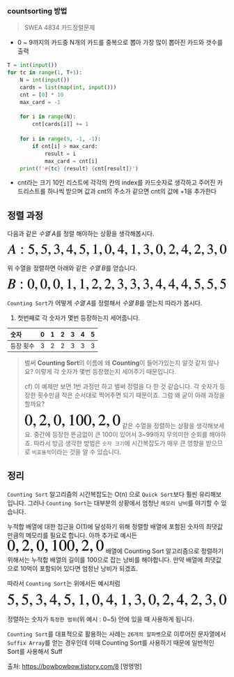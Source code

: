 ### countsorting 방법

>SWEA 4834 카드정렬문제

- 0 ~ 9까지의 카드중 N개의 카드를 중복으로 뽑아 가장 많이 뽑아진 카드와 갯수를 출력

```python
T = int(input())
for tc in range(1, T+1):
    N = int(input())
    cards = list(map(int, input()))
    cnt = [0] * 10
    max_card = -1
    
    for i in range(N):
        cnt[cards[i]] += 1
    
    for i in range(9, -1, -1):
        if cnt[i] > max_card:
            result = i
            max_card = cnt[i]
    print(f'#{tc} {result} {cnt[result]}')
```

- cnt라는 크기 10인 리스트에 각각의 칸의 index를 카드숫자로 생각하고 주어진 카드리스트를 하나씩 받으며 값과 cnt의 주소가 같으면 cnt의 값에 +1을 추가한다





## 정렬 과정

다음과 같은 *수열 A*를 정렬 해야하는 상황을 생각해봅시다.



![img](python_0803_countsort.assets/2656634B56E7555108)



위 수열을 정렬하면 아래와 같은 *수열 B*를 얻습니다.



![img](python_0803_countsort.assets/2220E94156E7555111)



`Counting Sort`가 어떻게 *수열 A*를 정렬해서 *수열 B*를 얻는지 따라가 봅시다.

1. 첫번째로 각 숫자가 몇번 등장하는지 세어줍니다.

| 숫자      |  0   |  1   |  2   |  3   |  4   |  5   |
| :-------- | :--: | :--: | :--: | :--: | :--: | :--: |
| 등장 횟수 |  3   |  2   |  2   |  3   |  3   |  3   |

> 벌써 **Counting Sort**의 이름에 왜 **Counting**이 들어가있는지 알것 같지 않나요? 이렇게 각 숫자가 몇번 등장했는지 세어주기 때문입니다.
>
> cf) 이 예제만 보면 1번 과정만 하고 벌써 정렬을 다 한 것 같습니다. 각 숫자가 등장한 횟수만큼 작은 순서대로 찍어주면 되기 때문이죠. 그럼 왜 굳이 아래 과정을 할까요?
>
> ![img](python_0803_countsort.assets/2344644356E7555117) 같은 수열을 정렬하는 상황을 생각해보세요. 중간에 등장한 뜬금없이 큰 100이 있어서 3~99까지 무의미한 순회를 해야하죠. 따라서 방금 생각한 방법은 `숫자 크기`에 시간복잡도가 매우 큰 영향을 받으므로 `비효율적`이라는 것을 알 수 있습니다.



## 정리

`Counting Sort` 알고리즘의 시간복잡도는 O(n) 으로 `Quick Sort`보다 훨씬 유리해보입니다. 그러나 `Counting Sort`는 대부분의 상황에서 엄청난 `메모리 낭비`를 야기할 수 있습니다.

누적합 배열에 대한 접근을 O(1)에 달성하기 위해 정렬할 배열에 포함된 숫자의 최댓값 만큼의 메모리를 필요로 합니다. 아까 추가로 예시든 ![img](python_0803_countsort.assets/2626824156E755510D) 배열에 Counting Sort 알고리즘으로 정렬하기 위해서는 누적합 배열의 길이를 100으로 잡는 낭비를 해야합니다. 만약 배열에 최댓값으로 10억이 포함되어 있다면 엄청난 낭비가 되겠죠.

따라서 `Counting Sort`는 위에서든 예시처럼

![img](python_0803_countsort.assets/2554D94E56E7555107)

정렬하는 숫자가 `특정한 범위`(위 예시 : 0~5) 안에 있을 때 사용하게 됩니다.



`Counting Sort`를 대표적으로 활용하는 사례는 `26개의 알파벳`으로 이루어진 문자열에서 `Suffix Array`를 얻는 경우인데 이때 Counting Sort를 사용하기 때문에 일반적인 Sort를 사용해서 Suff



출처: https://bowbowbow.tistory.com/8 [멍멍멍]